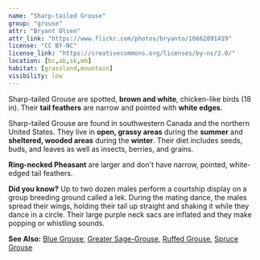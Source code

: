 ```yaml
---
name: "Sharp-tailed Grouse"
group: "grouse"
attr: "Bryant Olsen"
attr_link: "https://www.flickr.com/photos/bryanto/16662891419"
license: "CC BY-NC"
license_link: "https://creativecommons.org/licenses/by-nc/2.0/"
location: [bc,ab,sk,mb]
habitat: [grassland,mountain]
visibility: low
---
```

Sharp-tailed Grouse are spotted, **brown and white**, chicken-like birds (18 in). Their **tail feathers** are narrow and pointed with **white edges**.

Sharp-tailed Grouse are found in southwestern Canada and the northern United States. They live in **open, grassy areas** during the **summer** and **sheltered, wooded areas** during the **winter**. Their diet includes seeds, buds, and leaves as well as insects, berries, and grains.

**Ring-necked Pheasant** are larger and don't have narrow, pointed, white-edged tail feathers.

**Did you know?** Up to two dozen males perform a courtship display on a group breeding ground called a lek. During the mating dance, the males spread their wings, holding their tail up straight and shaking it while they dance in a circle. Their large purple neck sacs are inflated and they make popping or whistling sounds.

<!-- generated, do not edit -->
**See Also:**
[Blue Grouse](/{{section}}/blugrouse),
[Greater Sage-Grouse](/{{section}}/gresage),
[Ruffed Grouse](/{{section}}/rufgrouse),
[Spruce Grouse](/{{section}}/sprugrouse)
